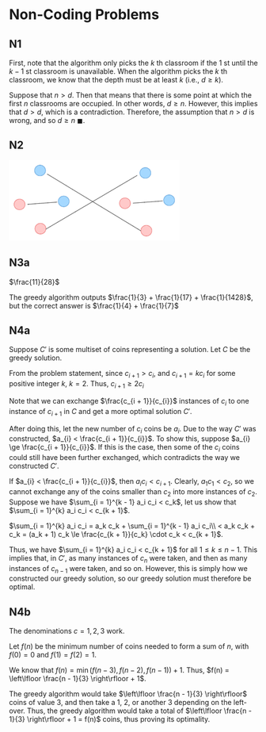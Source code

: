 # Non-Coding Problems
## N1
First, note that the algorithm only picks the $k$ th classroom if the $1$ st until the $k - 1$ st classroom is unavailable. When the algorithm picks the $k$ th classroom, we know that the depth must be at least $k$ (i.e., $d \ge k$).

Suppose that $n > d$. Then that means that there is some point at which the first $n$ classrooms are occupied. In other words, $d \ge n$. However, this implies that $d > d$, which is a contradiction. Therefore, the assumption that $n > d$ is wrong, and so $d \ge n$ $\blacksquare$.

## N2
![N2 Counterexample](assets/n2.png)

## N3a
$\frac{11}{28}$

The greedy algorithm outputs $\frac{1}{3} + \frac{1}{17} + \frac{1}{1428}$, but the correct answer is $\frac{1}{4} + \frac{1}{7}$

## N4a
Suppose $C'$ is some multiset of coins representing a solution. Let $C$ be the greedy solution.

From the problem statement, since $c_{i + 1} > c_{i}$, and $c_{i + 1} = kc_{i}$ for some positive integer $k$, $k = 2$. Thus, $c_{i + 1} \ge 2c_{i}$

Note that we can exchange $\frac{c_{i + 1}}{c_{i}}$ instances of $c_{i}$ to one instance of $c_{i + 1}$ in $C$ and get a more optimal solution $C'$.

After doing this, let the new number of $c_{i}$ coins be $a_{i}$. Due to the way $C'$ was constructed, $a_{i} < \frac{c_{i + 1}}{c_{i}}$. To show this, suppose $a_{i} \ge \frac{c_{i + 1}}{c_{i}}$. If this is the case, then some of the $c_i$ coins could still have been further exchanged, which contradicts the way we constructed $C'$.

If $a_{i} < \frac{c_{i + 1}}{c_{i}}$, then $a_i c_i < c_{i + 1}$. Clearly, $a_1 c_1 < c_2$, so we cannot exchange any of the coins smaller than $c_2$ into more instances of $c_2$. Suppose we have $\sum_{i = 1}^{k - 1} a_i c_i < c_k$, let us show that $\sum_{i = 1}^{k} a_i c_i < c_{k + 1}$.

$\sum_{i = 1}^{k} a_i c_i = a_k c_k + \sum_{i = 1}^{k - 1} a_i c_i\\ 
< a_k c_k + c_k = (a_k + 1) c_k \le \frac{c_{k + 1}}{c_k} \cdot c_k < c_{k + 1}$.

Thus, we have $\sum_{i = 1}^{k} a_i c_i < c_{k + 1}$ for all $1 \le k \le n - 1$. This implies that, in $C'$, as many instances of $c_n$ were taken, and then as many instances of $c_{n - 1}$ were taken, and so on. However, this is simply how we constructed our greedy solution, so our greedy solution must therefore be optimal.

## N4b
The denominations $c = 1, 2, 3$ work.

Let $f(n)$ be the minimum number of coins needed to form a sum of $n$, with $f(0) = 0$ and $f(1) = f(2) = 1$.

We know that $f(n) = \min(f(n - 3), f(n - 2), f(n - 1)) + 1$. Thus, $f(n) = \left\lfloor \frac{n - 1}{3} \right\rfloor + 1$.

The greedy algorithm would take $\left\lfloor \frac{n - 1}{3} \right\rfloor$ coins of value $3$, and then take a $1$, $2$, or another $3$ depending on the left-over. Thus, the greedy algorithm would take a total of $\left\lfloor \frac{n - 1}{3} \right\rfloor + 1 = f(n)$ coins, thus proving its optimality.